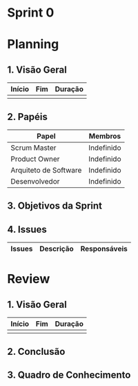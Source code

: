 # Sprint 0

# Planning

## 1. Visão Geral

<!-- data de inicio da sprint
     data de finalização da sprint
     duraração da sprint
 -->

| Início | Fim | Duração |
| ------ | --- | ------- |
|        |

## 2. Papéis

<!-- Papeis que cada membro exerceu durante essa sprint -->

| Papel                 | Membros    |
| --------------------- | ---------- |
| Scrum Master          | Indefinido |
| Product Owner         | Indefinido |
| Arquiteto de Software | Indefinido |
| Desenvolvedor         | Indefinido |

## 3. Objetivos da Sprint

<!-- descrever de forma geral o objetivo da sprint -->

## 4. Issues

<!-- descrever as issues que definimos para essa sprint e alocar um responsavel por ela -->

| Issues | Descrição | Responsáveis |
| ------ | --------- | ------------ |

# Review

## 1. Visão Geral

<!-- data de inicio da sprint
     data de finalização da sprint
     duraração da sprint
 -->

| Início | Fim | Duração |
| ------ | --- | ------- |
|        |

## 2. Conclusão

 <!-- adicionar a issue, sua descrição, o responsavel e se a issue foi terminada ou não -->

## 3. Quadro de Conhecimento

<!-- Adicionar o quadro de conhecimentos atualizados da equipe -->
